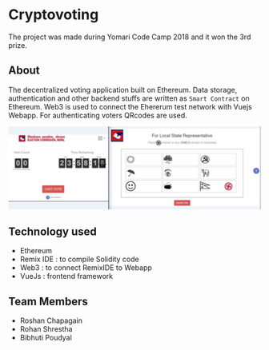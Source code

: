 # Cryptovoting
The project was made during Yomari Code Camp 2018 and it won the 3rd prize.

## About
The decentralized voting application built on Ethereum. Data storage, authentication and other backend stuffs are written as `Smart Contract`
on Ethereum. Web3 is used to connect the Ehererum test network with Vuejs Webapp. For authenticating voters QRcodes are used.

  ![Alt text](/screenshot.JPG)


## Technology used
- Ethereum
- Remix IDE : to compile Solidity code
- Web3 : to connect RemixIDE to Webapp
- VueJs : frontend framework

## Team Members
- Roshan Chapagain
- Rohan Shrestha
- Bibhuti Poudyal


